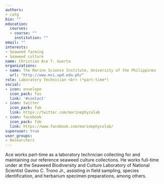 ```yaml
---
authors:
- catg
bio: ""
education: 
  courses:
  - course: ""
    institution: ""
email: ""
interests: 
- Seaweed farming
- Seaweed culture
name: Christian Ace T. Guerta
organizations:
- name: The Marine Science Institute, University of the Philippines
  url: "http://www.msi.upd.edu.ph/"
role: Laboratory Technician <br> (*part-time*)
social:
- icon: envelope
  icon_pack: fas
  link: '#contact'
- icon: twitter
  icon_pack: fab
  link: https://twitter.com/marinephycolab
- icon: facebook
  icon_pack: fab
  link: https://www.facebook.com/marinephycolab/
superuser: true
user_groups:
- Researchers
---
```


Ace works part-time as a laboratory technician collecting for and maintaining our reference seaweed culture collections. He works full-time under at the Seaweed Biodiversity and Culture Laboratory of National Scientist Gavino C. Trono Jr., assisting in field sampling, species identification, and herbarium specimen preparations, among others.